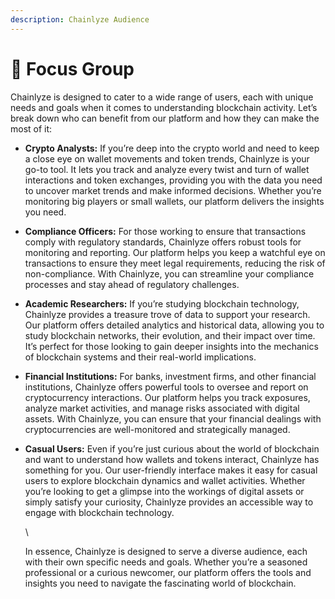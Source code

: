 ```yaml
---
description: Chainlyze Audience
---
```


# 👫 Focus Group

Chainlyze is designed to cater to a wide range of users, each with unique needs and goals when it comes to understanding blockchain activity. Let’s break down who can benefit from our platform and how they can make the most of it:

*   **Crypto Analysts:** If you’re deep into the crypto world and need to keep a close eye on wallet movements and token trends, Chainlyze is your go-to tool. It lets you track and analyze every twist and turn of wallet interactions and token exchanges, providing you with the data you need to uncover market trends and make informed decisions. Whether you’re monitoring big players or small wallets, our platform delivers the insights you need.


*   **Compliance Officers:** For those working to ensure that transactions comply with regulatory standards, Chainlyze offers robust tools for monitoring and reporting. Our platform helps you keep a watchful eye on transactions to ensure they meet legal requirements, reducing the risk of non-compliance. With Chainlyze, you can streamline your compliance processes and stay ahead of regulatory challenges.


*   **Academic Researchers:** If you’re studying blockchain technology, Chainlyze provides a treasure trove of data to support your research. Our platform offers detailed analytics and historical data, allowing you to study blockchain networks, their evolution, and their impact over time. It’s perfect for those looking to gain deeper insights into the mechanics of blockchain systems and their real-world implications.


*   **Financial Institutions:** For banks, investment firms, and other financial institutions, Chainlyze offers powerful tools to oversee and report on cryptocurrency interactions. Our platform helps you track exposures, analyze market activities, and manage risks associated with digital assets. With Chainlyze, you can ensure that your financial dealings with cryptocurrencies are well-monitored and strategically managed.


*   **Casual Users:** Even if you’re just curious about the world of blockchain and want to understand how wallets and tokens interact, Chainlyze has something for you. Our user-friendly interface makes it easy for casual users to explore blockchain dynamics and wallet activities. Whether you’re looking to get a glimpse into the workings of digital assets or simply satisfy your curiosity, Chainlyze provides an accessible way to engage with blockchain technology.

    \


    In essence, Chainlyze is designed to serve a diverse audience, each with their own specific needs and goals. Whether you’re a seasoned professional or a curious newcomer, our platform offers the tools and insights you need to navigate the fascinating world of blockchain.
